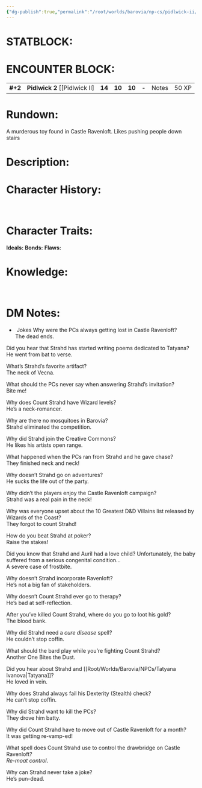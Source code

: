 ```yaml
---
{"dg-publish":true,"permalink":"/root/worlds/barovia/np-cs/pidlwick-ii/","tags":["Barovia"]}
---
```



# **STATBLOCK:**


# **ENCOUNTER BLOCK:**

|          |                                  |        |        |        |     |       |       |
|----------|----------------------------------|--------|--------|--------|-----|-------|-------|
| **\#+2** | **Pidlwick 2** \[\[Pidlwick II\] | **14** | **10** | **10** | \-  | Notes | 50 XP |

# **Rundown:**

A murderous toy found in Castle Ravenloft. Likes pushing people down stairs


# **Description:**


# **Character History:**

 

# **Character Traits:** 

**Ideals:**
**Bonds:**
**Flaws:**


# **Knowledge:**

 

# **DM Notes:**

-    Jokes
Why were the PCs always getting lost in Castle Ravenloft?  
The dead ends.

Did you hear that Strahd has started writing poems dedicated to Tatyana?  
He went from bat to verse.

What’s Strahd’s favorite artifact?  
The neck of Vecna.

What should the PCs never say when answering Strahd’s invitation?  
Bite me!

Why does Count Strahd have Wizard levels?  
He’s a neck-romancer.

Why are there no mosquitoes in Barovia?  
Strahd eliminated the competition.

Why did Strahd join the Creative Commons?  
He likes his artists open range.

What happened when the PCs ran from Strahd and he gave chase?  
They finished neck and neck!

Why doesn’t Strahd go on adventures?  
He sucks the life out of the party.

Why didn’t the players enjoy the Castle Ravenloft campaign?  
Strahd was a real pain in the neck!

Why was everyone upset about the 10 Greatest D&D Villains list released by Wizards of the Coast?  
They forgot to count Strahd!

How do you beat Strahd at poker?  
Raise the stakes!

Did you know that Strahd and Auril had a love child? Unfortunately, the baby suffered from a serious congenital condition…  
A severe case of frostbite.

Why doesn’t Strahd incorporate Ravenloft?  
He’s not a big fan of stakeholders.

Why doesn’t Count Strahd ever go to therapy?  
He’s bad at self-reflection.

After you’ve killed Count Strahd, where do you go to loot his gold?  
The blood bank.

Why did Strahd need a _cure disease_ spell?  
He couldn’t stop coffin.

What should the bard play while you’re fighting Count Strahd?  
Another One Bites the Dust.

Did you hear about Strahd and [[Root/Worlds/Barovia/NPCs/Tatyana Ivanova\|Tatyana]]?  
He loved in vein.

Why does Strahd always fail his Dexterity (Stealth) check?  
He can’t stop coffin.

Why did Strahd want to kill the PCs?  
They drove him batty.

Why did Count Strahd have to move out of Castle Ravenloft for a month?  
It was getting re-vamp-ed!

What spell does Count Strahd use to control the drawbridge on Castle Ravenloft?  
_Re-moat control_.

Why can Strahd never take a joke?  
He’s pun-dead.
